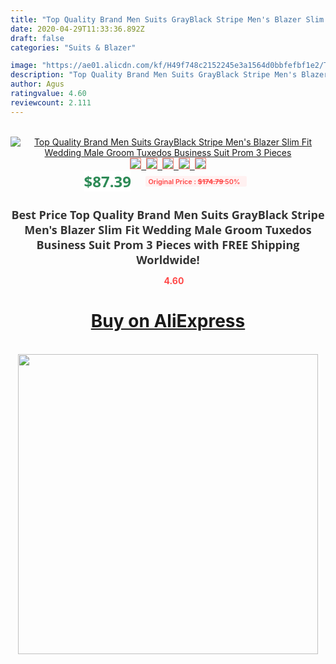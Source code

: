 ```yaml
---
title: "Top Quality Brand Men Suits GrayBlack Stripe Men's Blazer Slim Fit Wedding Male Groom Tuxedos Business Suit Prom 3 Pieces"
date: 2020-04-29T11:33:36.892Z
draft: false
categories: "Suits & Blazer"

image: "https://ae01.alicdn.com/kf/H49f748c2152245e3a1564d0bbfefbf1e2/Top-Quality-Brand-Men-Suits-Gray-Black-Stripe-Men-s-Blazer-Slim-Fit-Wedding-Male-Groom.jpg"
description: "Top Quality Brand Men Suits GrayBlack Stripe Men's Blazer Slim Fit Wedding Male Groom Tuxedos Business Suit Prom 3 Pieces"
author: Agus
ratingvalue: 4.60
reviewcount: 2.111
---
```

<br>
<div style="text-align: center;">
<a href="https://s.click.aliexpress.com/e/_Ad7lWd" target="_blank" rel="nofollow noopener noreferrer"><img alt="Top Quality Brand Men Suits GrayBlack Stripe Men's Blazer Slim Fit Wedding Male Groom Tuxedos Business Suit Prom 3 Pieces" class="magnifier-image" src="https://ae01.alicdn.com/kf/H49f748c2152245e3a1564d0bbfefbf1e2/Top-Quality-Brand-Men-Suits-Gray-Black-Stripe-Men-s-Blazer-Slim-Fit-Wedding-Male-Groom.jpg_640x640.jpg">
<br>
<img style="border:1px solid salmon" src="https://ae01.alicdn.com/kf/H49f748c2152245e3a1564d0bbfefbf1e2/Top-Quality-Brand-Men-Suits-Gray-Black-Stripe-Men-s-Blazer-Slim-Fit-Wedding-Male-Groom.jpg_120x120.jpg">&nbsp;&nbsp;<img style="border:1px solid salmon" src="https://ae01.alicdn.com/kf/H9724ce0af2b04405a06f87a5586fb49ex/Top-Quality-Brand-Men-Suits-Gray-Black-Stripe-Men-s-Blazer-Slim-Fit-Wedding-Male-Groom.jpg_120x120.jpg">&nbsp;&nbsp;<img style="border:1px solid salmon" src="https://ae01.alicdn.com/kf/He8ec47dddd6743658f432b6ed3a201698/Top-Quality-Brand-Men-Suits-Gray-Black-Stripe-Men-s-Blazer-Slim-Fit-Wedding-Male-Groom.jpg_120x120.jpg">&nbsp;&nbsp;<img style="border:1px solid salmon" src="https://ae01.alicdn.com/kf/Hae75f11c32ee4f609c76e9ad5bef1406N/Top-Quality-Brand-Men-Suits-Gray-Black-Stripe-Men-s-Blazer-Slim-Fit-Wedding-Male-Groom.jpg_120x120.jpg">&nbsp;&nbsp;<img style="border:1px solid salmon" src="https://ae01.alicdn.com/kf/H49e53e47995344c28dca75a53cbecfef3/Top-Quality-Brand-Men-Suits-Gray-Black-Stripe-Men-s-Blazer-Slim-Fit-Wedding-Male-Groom.jpg_120x120.jpg"></a></div><br0>
<div style="text-align: center;"><span style="background-color: white; border: 0px; box-sizing: border-box; color: seagreen; display: inline-block; font-family: &quot;open sans&quot; , &quot;arial&quot; , &quot;helvetica&quot; , sans-serif , &quot;heiti&quot;; font-size: 24px; font-stretch: inherit; font-weight: 700; line-height: inherit; margin: 0px 10px 0px 0px; padding: 0px; vertical-align: middle;">$87.39 </span>
<span style="background: rgb(255 , 241 , 241); border-radius: 3px; border: 0px; box-sizing: border-box; color: #ff4747; display: inline-block; font-family: inherit; font-size: 12px; font-stretch: inherit; font-style: inherit; font-variant: inherit; font-weight: 600; line-height: inherit; margin: 0px; padding: 2px 5px; transform: scale(0.9); vertical-align: middle;">Original Price : <b style="text-decoration: line-through;">$174.79 </b> 50%&nbsp;&nbsp;</span></div>
<h1 style="color: #333333; display: inline-block; font-family: &quot;open sans&quot; , &quot;arial&quot; , &quot;helvetica&quot; , sans-serif , &quot;heiti&quot;; font-size: 18px; font-stretch: inherit; font-weight: 700; text-align: center;">Best Price Top Quality Brand Men Suits GrayBlack Stripe Men's Blazer Slim Fit Wedding Male Groom Tuxedos Business Suit Prom 3 Pieces with FREE Shipping Worldwide!</h1>
<div style="color: #ff4747; text-align: center;">
<img src="https://4.bp.blogspot.com/-M0ZcTcb-5uY/XleCXlxnR4I/AAAAAAAAAEc/OrjgMkXV1oMQFaCRZj5HQwOCBcu3w1FegCPcBGAYYCw/s1600/star.png" style="height: 15px;">&nbsp;<b>4.60</b></div>
<div class="button_cont" align="center"><a class="buynow_a" href="https://s.click.aliexpress.com/e/_Ad7lWd" target="_blank" rel="nofollow noopener noreferrer"><H1>Buy on AliExpress</H1></a></div><br>
<div class="separator" style="clear: both; text-align: center;">
<img src="https://lh3.googleusercontent.com/-pTy5HemUv9M/XlePHvY0dAI/AAAAAAAAAE4/0nX5iRUoIWY8eMW9Dpxeirr157OZliDIgCLcBGAsYHQ/s1600/badge.gif" width="480">
</div>
